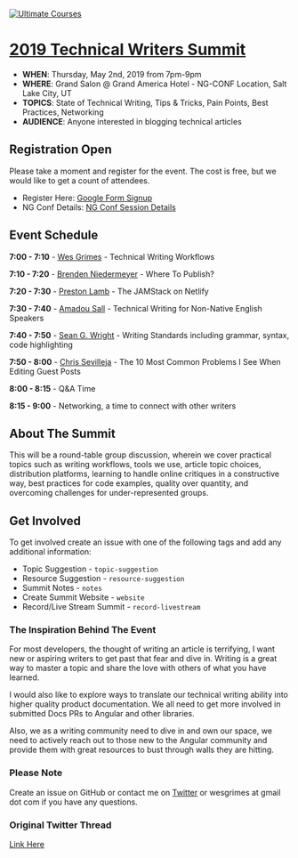 <a href="https://ultimatecourses.com/topic/angular/ref/wes.grimes/" title="Ultimate Courses"><img src="https://ultimatecourses.com/assets/img/banners/ultimate-angular-github.svg" alt="Ultimate Courses" /></a>

# [2019 Technical Writers Summit](https://www.ng-conf.org/2019/sessions/technical-writers-summit/)

* **WHEN**: Thursday, May 2nd, 2019 from 7pm-9pm
* **WHERE**: Grand Salon @ Grand America Hotel - NG-CONF Location, Salt Lake City, UT
* **TOPICS**: State of Technical Writing, Tips & Tricks, Pain Points, Best Practices, Networking
* **AUDIENCE**: Anyone interested in blogging technical articles

## Registration Open

Please take a moment and register for the event. The cost is free, but we would like to get a count of attendees. 

* Register Here: [Google Form Signup](https://forms.gle/MNA9zN9Ds73XW2vGA)
* NG Conf Details: [NG Conf Session Details](https://www.ng-conf.org/2019/sessions/technical-writers-summit/)

## Event Schedule

**7:00 - 7:10** - [Wes Grimes](https://twitter.com/wesgrimes) - Technical Writing Workflows

**7:10 - 7:20** - [Brenden Niedermeyer](https://twitter.com/TheNieds) - Where To Publish?

**7:20 - 7:30** - [Preston Lamb](https://twitter.com/plambweb) - The JAMStack on Netlify

**7:30 - 7:40** - [Amadou Sall](https://twitter.com/ahasall) - Technical Writing for Non-Native English Speakers

**7:40 - 7:50** - [Sean G. Wright](https://twitter.com/seangwright) - Writing Standards including grammar, syntax, code highlighting

**7:50 - 8:00** - [Chris Sevilleja](https://twitter.com/chrisoncode) - The 10 Most Common Problems I See When Editing Guest Posts

**8:00 - 8:15** - Q&A Time

**8:15 - 9:00** - Networking, a time to connect with other writers

## About The Summit

This will be a round-table group discussion, wherein we cover practical topics such as writing workflows, tools we use, article topic choices, distribution platforms, learning to handle online critiques in a constructive way, best practices for code examples, quality over quantity, and overcoming challenges for under-represented groups.

## Get Involved

To get involved create an issue with one of the following tags and add any additional information:

* Topic Suggestion - `topic-suggestion`
* Resource Suggestion - `resource-suggestion`
* Summit Notes - `notes`
* Create Summit Website - `website`
* Record/Live Stream Summit - `record-livestream`

### The Inspiration Behind The Event
For most developers, the thought of writing an article is terrifying, I want new or aspiring writers to get past that fear and dive in. Writing is a great way to master a topic and share the love with others of what you have learned.

I would also like to explore ways to translate our technical writing ability into higher quality product documentation. We all need to get more involved in submitted Docs PRs to Angular and other libraries.

Also, we as a writing community need to dive in and own our space, we need to actively reach out to those new to the Angular community and provide them with great resources to bust through walls they are hitting.

### Please Note
Create an issue on GitHub or contact me on [Twitter](https://twitter.com/wesgrimes) or wesgrimes at gmail dot com if you have any questions.

### Original Twitter Thread
[Link Here](https://twitter.com/wesgrimes/status/1113110682969497602)
